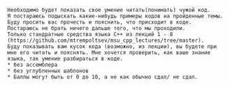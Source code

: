     Необходимо будет показать свое умение читать(понимать) чужой код. 
    Я постараюсь подыскать какие-нибудь примеры кодов на пройденные темы. Буду просить вас прочесть и пояснить, что присходит в коде. 
    Постараюсь не брать ничего дальше того, что мы проходили. 
    Только стандратные средства языка C++ из лекций 1 - 8 (https://github.com/mtrempoltsev/msu_cpp_lectures/tree/master). 
    Буду показывать вам кусок кода (возможно, из лекции), вы будете при мне его читать и пояснять. Мне хочется проверить, как ваше знание языка, так умение разбираться в коде.
    * без ассемблера
    * без углубленных шаблонов
    * Баллы могут быть от 0 до 10, а не как обычно сдал/ не сдал.
